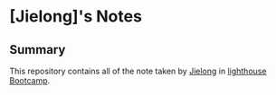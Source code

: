 # [Jielong]'s Notes
## Summary

This repository contains all of the note taken by [Jielong](https://github.com/adavidliang) in [lighthouse Bootcamp](https://www.lighthouselabs.ca/).

